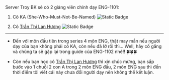 Server Troy BK sẽ có 2 giảng viên chính dạy ENG-1101:

1. Cô KA (She-Who-Must-Not-Be-Named)         ![Static Badge](https://img.shields.io/badge/SUCK-black?style=flat-square&color=%23ce1628)

2. Cô [Trần Thị Lan Hương](https://www.is.vnu.edu.vn/ths-tran-thi-lan-huong/)           ![Static Badge](https://img.shields.io/badge/PEAK-black?style=flat-square&color=%234CAF50)

---

- Đến với môn đầu tiên trong series 4 môn ENG, thật may mắn nếu người dạy của bạn không phải cô KA, còn nếu đã lỡ rồi thì... Well, hãy cố gắng và chúng ta sẽ gặp lại trong guide của ENG-1102 nhé!! 🍀🍀🍀 

- Còn nếu bạn học cô [Trần Thị Lan Hương](https://www.is.vnu.edu.vn/ths-tran-thi-lan-huong/) thì xin chúc mừng, bạn sắp bước vào 1 chuỗi 2 con A trong 2 môn ENG đầu, 2 môn ENG sau thì đến thời điểm tôi viết cái này chưa đổi người dạy nên không thể kết luận.
